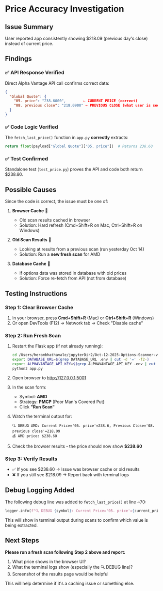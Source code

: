 # Price Accuracy Investigation

## Issue Summary
User reported app consistently showing $218.09 (previous day's close) instead of current price.

## Findings

### ✅ API Response Verified
Direct Alpha Vantage API call confirms correct data:
```json
{
  "Global Quote": {
    "05. price": "238.6000",        ← CURRENT PRICE (correct)
    "08. previous close": "218.0900" ← PREVIOUS CLOSE (what user is seeing)
  }
}
```

### ✅ Code Logic Verified
The `fetch_last_price()` function in `app.py` **correctly** extracts:
```python
return float(payload["Global Quote"]["05. price"])  # Returns 238.60
```

### ✅ Test Confirmed
Standalone test (`test_price.py`) proves the API and code both return $238.60.

## Possible Causes

Since the code is correct, the issue must be one of:

1. **Browser Cache** 🔄
   - Old scan results cached in browser
   - Solution: Hard refresh (Cmd+Shift+R on Mac, Ctrl+Shift+R on Windows)

2. **Old Scan Results** 📅
   - Looking at results from a previous scan (run yesterday Oct 14)
   - Solution: Run a **new fresh scan** for AMD

3. **Database Cache** 💾
   - If options data was stored in database with old prices
   - Solution: Force re-fetch from API (not from database)

## Testing Instructions

### Step 1: Clear Browser Cache
1. In your browser, press **Cmd+Shift+R** (Mac) or **Ctrl+Shift+R** (Windows)
2. Or open DevTools (F12) → Network tab → Check "Disable cache"

### Step 2: Run Fresh Scan
1. Restart the Flask app (if not already running):
   ```bash
   cd /Users/herambhathavale/jupyterDir2/Oct-12-2025-Options-Scanner-v2/options-scanner-v2
   export DATABASE_URL=$(grep DATABASE_URL .env | cut -d '=' -f2-)
   export ALPHAVANTAGE_API_KEY=$(grep ALPHAVANTAGE_API_KEY .env | cut -d '=' -f2-)
   python3 app.py
   ```

2. Open browser to http://127.0.0.1:5001

3. In the scan form:
   - Symbol: **AMD**
   - Strategy: **PMCP** (Poor Man's Covered Put)
   - Click **"Run Scan"**

4. Watch the terminal output for:
   ```
   🔍 DEBUG AMD: Current Price='05. price'=238.6, Previous Close='08. previous close'=218.09
   💰 AMD price: $238.60
   ```

5. Check the browser results - the price should now show **$238.60**

### Step 3: Verify Results
- ✅ If you see $238.60 → Issue was browser cache or old results
- ❌ If you still see $218.09 → Report back with terminal logs

## Debug Logging Added
The following debug line was added to `fetch_last_price()` at line ~70:
```python
logger.info(f"🔍 DEBUG {symbol}: Current Price='05. price'={current_price}, Previous Close='08. previous close'={previous_close}")
```

This will show in terminal output during scans to confirm which value is being extracted.

## Next Steps
**Please run a fresh scan following Step 2 above and report:**
1. What price shows in the browser UI?
2. What the terminal logs show (especially the 🔍 DEBUG line)?
3. Screenshot of the results page would be helpful

This will help determine if it's a caching issue or something else.
